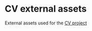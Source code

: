 # CV external assets

External assets used for the [CV project](https://github.com/maximecaruchet/cv)
